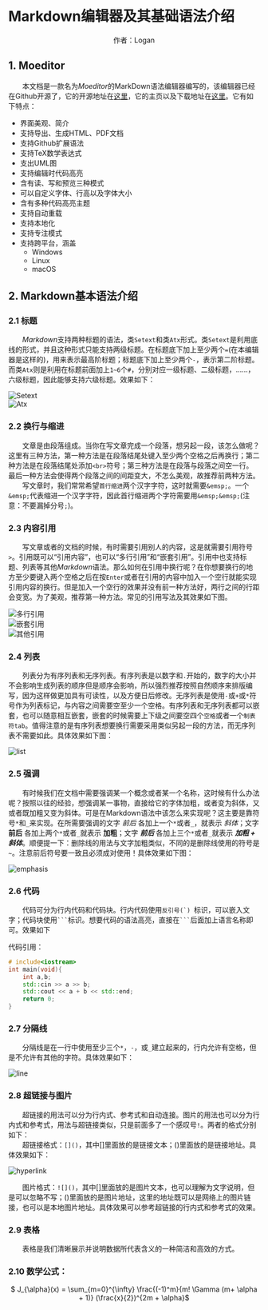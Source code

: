 Markdown编辑器及其基础语法介绍
===

<center>作者：Logan </center>

## 1. Moeditor
&emsp;&emsp;本文档是一款名为*Moeditor*的MarkDown语法编辑器编写的，该编辑器已经在Github开源了，它的开源地址在[这里](https://github.com/Moeditor/Moeditor)，它的主页以及下载地址在[这里](https://moeditor.js.org/)。它有如下特点：
- 界面美观、简介
- 支持导出、生成HTML、PDF文档
- 支持Github扩展语法
- 支持TeX数学表达式
- 支出UML图
- 支持编辑时代码高亮
- 含有读、写和预览三种模式
- 可以自定义字体、行高以及字体大小
- 含有多种代码高亮主题
- 支持自动重载
- 支持本地化
- 支持专注模式
- 支持跨平台，涵盖
	- Windows
	- Linux
	- macOS

## 2. Markdown基本语法介绍
### 2.1 标题
&emsp;&emsp;*Markdown*支持两种标题的语法，类`Setext`和类`Atx`形式。类`Setext`是利用底线的形式，并且这种形式只能支持两级标题。在标题底下加上至少两个`=`(在本编辑器是这样的)，用来表示最高阶标题；标题底下加上至少两个`-`，表示第二阶标题。而类`Atx`则是利用在标题前面加上`1~6`个`#`，分别对应一级标题、二级标题，......，六级标题，因此能够支持六级标题。效果如下：

![Setext](https://raw.githubusercontent.com/liloganle/An-Introduction-to-Markdown/master/images/setext.jpg)
<br>
![Atx](https://raw.githubusercontent.com/liloganle/An-Introduction-to-Markdown/master/images/atx.jpg)


### 2.2 换行与缩进
&emsp;&emsp;文章是由段落组成。当你在写文章完成一个段落，想另起一段，该怎么做呢？这里有三种方法，第一种方法是在段落结尾处键入至少两个空格之后再换行；第二种方法是在段落结尾处添加`<br>`符号；第三种方法是在段落与段落之间空一行。最后一种方法会使得两个段落之间的间距变大，不怎么美观，故推荐前两种方法。  
&emsp;&emsp;写文章时，我们常常希望`首行缩进`两个汉字字符，这时就需要`&emsp;`。一个`&emsp;`代表缩进一个汉字字符，因此首行缩进两个字符需要用`&emsp;&emsp;`(注意：不要漏掉分号`;`)。

### 2.3 内容引用
&emsp;&emsp;写文章或者的文档的时候，有时需要引用别人的内容，这是就需要引用符号`>`。引用既可以“引用内容”，也可以“多行引用”和“嵌套引用”。引用中也支持标题、列表等其他*Markdown*语法。那么如何在引用中换行呢？在你想要换行的地方至少要键入两个空格之后在按`Enter`或者在引用的内容中加入一个空行就能实现引用内容的换行。但是加入一个空行的效果并没有前一种方法好，两行之间的行距会变宽。为了美观，推荐第一种方法。常见的引用写法及其效果如下图。

![多行引用](https://raw.githubusercontent.com/liloganle/An-Introduction-to-Markdown/master/images/%E5%A4%9A%E8%A1%8C%E5%BC%95%E7%94%A8.png) 
<br>
![嵌套引用](https://raw.githubusercontent.com/liloganle/An-Introduction-to-Markdown/master/images/%E5%B5%8C%E5%A5%97%E5%BC%95%E7%94%A8.png) 
<br>
![其他引用](https://raw.githubusercontent.com/liloganle/An-Introduction-to-Markdown/master/images/%E5%85%B6%E4%BB%96%E5%BC%95%E7%94%A8.png)

### 2.4 列表
&emsp;&emsp;列表分为有序列表和无序列表。有序列表是以数字和`.`开始的，数字的大小并不会影响生成列表的顺序但是顺序会影响，所以强烈推荐按照自然顺序来排版编写，因为这样做更加具有可读性，以及方便日后修改。无序列表是使用`-`或`+`或`*`符号作为列表标记，与内容之间需要空至少一个空格。有序列表和无序列表都可以嵌套，也可以随意相互嵌套，嵌套的时候需要上下级之间要空四个`空格`或者一个`制表符tab`。值得注意的是有序列表想要换行需要采用类似另起一段的方法，而无序列表不需要如此。具体效果如下图：

![list](https://raw.githubusercontent.com/liloganle/An-Introduction-to-Markdown/master/images/list.png)

### 2.5 强调
&emsp;&emsp;有时候我们在文档中需要强调某一个概念或者某一个名称，这时候有什么办法呢？按照以往的经验，想强调某一事物，直接给它的字体加粗，或者变为斜体，又或者既加粗又变为斜体。可是在Markdown语法中该怎么来实现呢？这主要是靠符号`*`和`_`来实现。在所需要强调的文字 _前后_ 各加上一个`*`或者`_`，就表示 *斜体*；文字 __前后__ 各加上两个`*`或者`_`就表示 **加粗**；文字 ___前后___ 各加上三个`*`或者`_`就表示 ***加粗 + 斜体***。顺便提一下：删除线的用法与文字加粗类似，不同的是删除线使用的符号是`~`。注意前后符号要一致且必须成对使用！具体效果如下图：

![emphasis](https://raw.githubusercontent.com/liloganle/An-Introduction-to-Markdown/master/images/emphasis.png)

### 2.6 代码
&emsp;&emsp;代码可分为行内代码和代码块。行内代码使用``反引号(`) ``标识，可以嵌入文字；代码块使用` ``` `标识。想要代码的语法高亮，直接在` ``` `后面加上语言名称即可。效果如下

代码引用：
```Cpp
# include<iostream>
int main(void){
	int a,b;
    std::cin >> a >> b;
    std::cout << a + b << std::end;
    return 0;
}
```

### 2.7 分隔线
&emsp;&emsp;分隔线是在一行中使用至少三个`*`，`-`，或`_`建立起来的，行内允许有空格，但是不允许有其他的字符。具体效果如下：  

![line](https://raw.githubusercontent.com/liloganle/An-Introduction-to-Markdown/master/images/separation-line.png)

### 2.8 超链接与图片
&emsp;&emsp;超链接的用法可以分为行内式、参考式和自动连接。图片的用法也可以分为行内式和参考式，用法与超链接类似，只是前面多了一个感叹号`!`。两者的格式分别如下：   
&emsp;&emsp;超链接格式：`[]()`，其中[]里面放的是链接文本；()里面放的是链接地址。具体效果如下：   

![hyperlink](https://raw.githubusercontent.com/liloganle/An-Introduction-to-Markdown/master/images/picture-and-hyperlink.png) 

&emsp;&emsp;图片格式：`![]()`，其中[]里面放的是图片文本，也可以理解为文字说明，但是可以忽略不写；()里面放的是图片地址，这里的地址既可以是网络上的图片链接，也可以是本地图片地址。具体效果可以参考超链接的行内式和参考式的效果。

### 2.9 表格
&emsp;&emsp;表格是我们清晰展示并说明数据所代表含义的一种简洁和高效的方式。




### 2.10 数学公式：
<center>
$ J_{\alpha}(x) = \sum_{m=0}^{\infty} \frac{(-1)^m}{m! \Gamma (m+ \alpha + 1)} (\frac{x}{2})^{2m + \alpha}$
</center>
